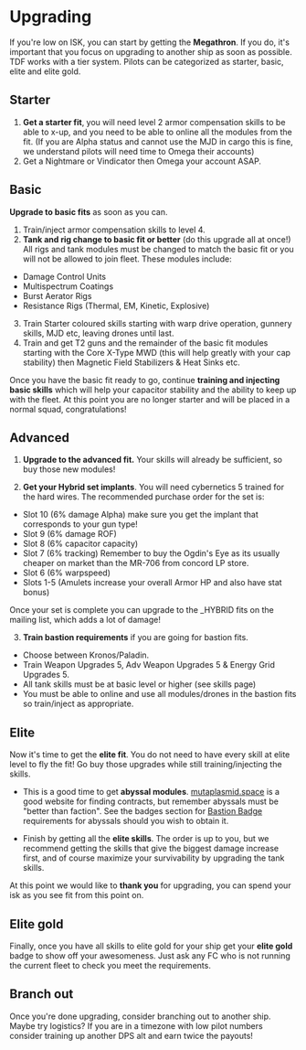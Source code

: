# Upgrading

If you're low on ISK, you can start by getting the **Megathron**. If you do, it's important that you focus on upgrading to another ship as soon as possible. TDF works with a tier system. Pilots can be categorized as starter, basic, elite and elite gold.

## Starter

1. **Get a starter fit**, you will need level 2 armor compensation skills to be able to x-up, and you need to be able to online all the modules from the fit. (If you are Alpha status and cannot use the MJD in cargo this is fine, we understand pilots will need time to Omega their accounts)
2. Get a Nightmare or Vindicator then Omega your account ASAP.

## Basic
**Upgrade to basic fits** as soon as you can.

1. Train/inject armor compensation skills to level 4.
2. **Tank and rig change to basic fit or better** (do this upgrade all at once!) All rigs and tank modules must be changed to match the basic fit or you will not be allowed to join fleet. These modules include:
- Damage Control Units
- Multispectrum Coatings
- Burst Aerator Rigs
- Resistance Rigs (Thermal, EM, Kinetic, Explosive)

3. Train Starter coloured skills starting with warp drive operation, gunnery skills, MJD etc, leaving drones until last.
4. Train and get T2 guns and the remainder of the basic fit modules starting with the Core X-Type MWD (this will help greatly with your cap stability) then Magnetic Field Stabilizers & Heat Sinks etc.

Once you have the basic fit ready to go, continue **training and injecting basic skills** which will help your capacitor stability and the ability to keep up with the fleet. At this point you are no longer starter and will be placed in a normal squad, congratulations!

## Advanced

1. **Upgrade to the advanced fit.** Your skills will already be sufficient, so buy those new modules!

2. **Get your Hybrid set implants**. You will need cybernetics 5 trained for the hard wires. The recommended purchase order for the set is:
- Slot 10 (6% damage Alpha) make sure you get the implant that corresponds to your gun type!
- Slot 9 (6% damage ROF)
- Slot 8 (6% capacitor capacity)
- Slot 7 (6% tracking) Remember to buy the Ogdin's Eye as its usually cheaper on market than the MR-706 from concord LP store.
- Slot 6 (6% warpspeed)
- Slots 1-5 (Amulets increase your overall Armor HP and also have stat bonus)

Once your set is complete you can upgrade to the _HYBRID fits on the mailing list, which adds a lot of damage!

3. **Train bastion requirements** if you are going for bastion fits.
- Choose between Kronos/Paladin.
- Train Weapon Upgrades 5, Adv Weapon Upgrades 5 & Energy Grid Upgrades 5.
- All tank skills must be at basic level or higher (see skills page)
- You must be able to online and use all modules/drones in the bastion fits so train/inject as appropriate.

## Elite

Now it's time to get the **elite fit**. You do not need to have every skill at elite level to fly the fit! Go buy those upgrades while still training/injecting the skills. 

- This is a good time to get **abyssal modules**. [mutaplasmid.space](https://mutaplasmid.space/) is a good website for finding contracts, but remember abyssals must be "better than faction". See the badges section for [Bastion Badge](/guide/badges) requirements for abyssals should you wish to obtain it.

 - Finish by getting all the **elite skills**. The order is up to you, but we recommend getting the skills that give the biggest damage increase first, and of course maximize your survivability by upgrading the tank skills.

At this point we would like to **thank you** for upgrading, you can spend your isk as you see fit from this point on.

## Elite gold

Finally, once you have all skills to elite gold for your ship get your **elite gold** badge to show off your awesomeness. Just ask any FC who is not running the current fleet to check you meet the requirements.

## Branch out

Once you're done upgrading, consider branching out to another ship. Maybe try logistics? If you are in a timezone with low pilot numbers consider training up another DPS alt and earn twice the payouts!